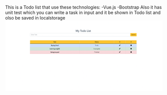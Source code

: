 This is a Todo list that use these technologies:
-Vue.js
-Bootstrap
Also it has unit test which you can write a task in input and it be shown in Todo list and olso be saved in localstorage
![image](images/image.png)
